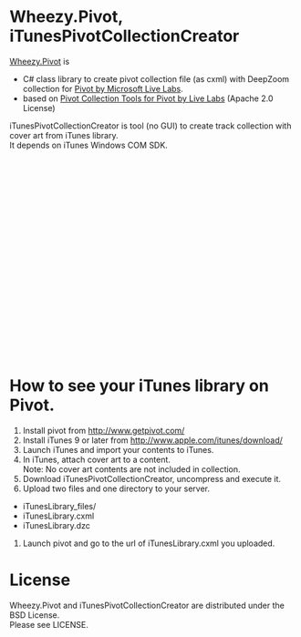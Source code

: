 Wheezy.Pivot, iTunesPivotCollectionCreator
==================================================

[Wheezy.Pivot](http://github.com/makotokw/Wheezy.Pivot) is  
 - C# class library to create pivot collection file (as cxml) with DeepZoom collection for [Pivot by Microsoft Live Labs](http://www.getpivot.com/).  
 - based on [Pivot Collection Tools for Pivot by Live Labs](http://pivotcollectiontools.codeplex.com/) (Apache 2.0 License)

iTunesPivotCollectionCreator is tool (no GUI) to create track collection with cover art from iTunes library.  
It depends on iTunes Windows COM SDK.

<object width="425" height="344"><param name="movie" value="http://www.youtube.com/v/F2foa4aBn_w&hl=en&fs=1"></param><param name="allowFullScreen" value="true"></param><param name="allowscriptaccess" value="always"></param><embed src="http://www.youtube.com/v/F2foa4aBn_w&hl=en&fs=1" type="application/x-shockwave-flash" allowscriptaccess="always" allowfullscreen="true" width="425" height="344"></embed></object>

How to see your iTunes library on Pivot.
==============

1. Install pivot from <http://www.getpivot.com/>
1. Install iTunes 9 or later from <http://www.apple.com/itunes/download/>
1. Launch iTunes and import your contents to iTunes.
1. In iTunes, attach cover art to a content.  
Note: No cover art contents are not included in collection.
1. Download iTunesPivotCollectionCreator, uncompress and execute it.
1. Upload two files and one directory to your server.  
  - iTunesLibrary_files/
  - iTunesLibrary.cxml
  - iTunesLibrary.dzc
1. Launch pivot and go to the url of iTunesLibrary.cxml you uploaded.


License
=======

Wheezy.Pivot and iTunesPivotCollectionCreator are distributed under the BSD License.  
Please see LICENSE.